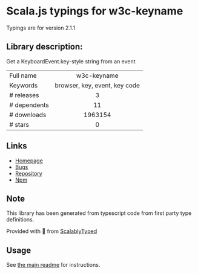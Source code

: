 
# Scala.js typings for w3c-keyname

Typings are for version 2.1.1

## Library description:
Get a KeyboardEvent.key-style string from an event

|                    |                 |
| ------------------ | :-------------: |
| Full name          | w3c-keyname |
| Keywords           | browser, key, event, key code |
| # releases         | 3 |
| # dependents       | 11 |
| # downloads        | 1963154 |
| # stars            | 0 |

## Links
- [Homepage](https://github.com/marijnh/w3c-keyname#readme)
- [Bugs](https://github.com/marijnh/w3c-keyname/issues)
- [Repository](https://github.com/marijnh/w3c-keyname)
- [Npm](https://www.npmjs.com/package/w3c-keyname)
    


## Note
This library has been generated from typescript code from first party type definitions.

Provided with :purple_heart: from [ScalablyTyped](https://github.com/oyvindberg/ScalablyTyped)

## Usage
See [the main readme](../../readme.md) for instructions.


